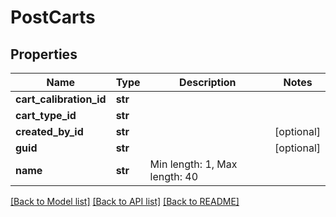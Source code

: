 # PostCarts

## Properties
Name | Type | Description | Notes
------------ | ------------- | ------------- | -------------
**cart_calibration_id** | **str** |  | 
**cart_type_id** | **str** |  | 
**created_by_id** | **str** |  | [optional] 
**guid** | **str** |  | [optional] 
**name** | **str** | Min length: 1, Max length: 40 | 

[[Back to Model list]](../README.md#documentation-for-models) [[Back to API list]](../README.md#documentation-for-api-endpoints) [[Back to README]](../README.md)

